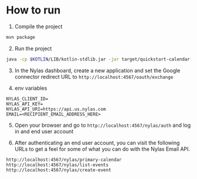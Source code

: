 # How to run

1. Compile the project

```bash
mvn package
```

2. Run the project

```bash
java -cp $KOTLIN/LIB/kotlin-stdlib.jar -jar target/quickstart-calendar-kotlin-1.0-SNAPSHOT-jar-with-dependencies.jar
```

3. In the Nylas dashboard, create a new application and set the Google connector redirect URL to `http://localhost:4567/oauth/exchange`

4. env variables

```env
NYLAS_CLIENT_ID=
NYLAS_API_KEY=
NYLAS_API_URI=https://api.us.nylas.com
EMAIL=<RECIPIENT_EMAIL_ADDRESS_HERE>
```

5. Open your browser and go to `http://localhost:4567/nylas/auth` and log in and end user account

6. After authenticating an end user account, you can visit the following URLs to get a feel for some of what you can do with the Nylas Email API.

```text
http://localhost:4567/nylas/primary-calendar
http://localhost:4567/nylas/list-events
http://localhost:4567/nylas/create-event

```
